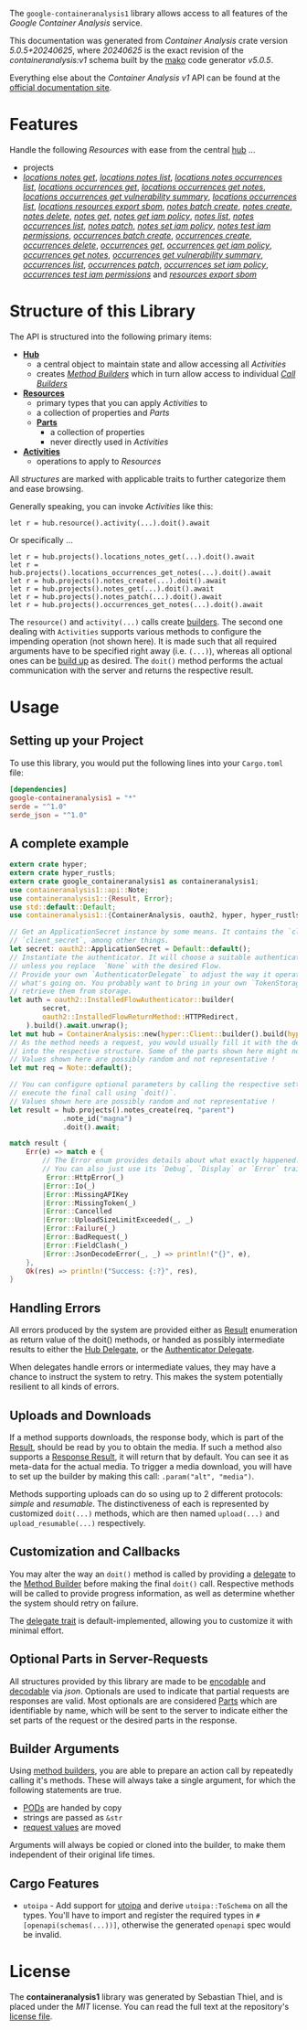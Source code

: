 <!---
DO NOT EDIT !
This file was generated automatically from 'src/generator/templates/api/README.md.mako'
DO NOT EDIT !
-->
The `google-containeranalysis1` library allows access to all features of the *Google Container Analysis* service.

This documentation was generated from *Container Analysis* crate version *5.0.5+20240625*, where *20240625* is the exact revision of the *containeranalysis:v1* schema built by the [mako](http://www.makotemplates.org/) code generator *v5.0.5*.

Everything else about the *Container Analysis* *v1* API can be found at the
[official documentation site](https://cloud.google.com/container-analysis/api/reference/rest/).
# Features

Handle the following *Resources* with ease from the central [hub](https://docs.rs/google-containeranalysis1/5.0.5+20240625/google_containeranalysis1/ContainerAnalysis) ... 

* projects
 * [*locations notes get*](https://docs.rs/google-containeranalysis1/5.0.5+20240625/google_containeranalysis1/api::ProjectLocationNoteGetCall), [*locations notes list*](https://docs.rs/google-containeranalysis1/5.0.5+20240625/google_containeranalysis1/api::ProjectLocationNoteListCall), [*locations notes occurrences list*](https://docs.rs/google-containeranalysis1/5.0.5+20240625/google_containeranalysis1/api::ProjectLocationNoteOccurrenceListCall), [*locations occurrences get*](https://docs.rs/google-containeranalysis1/5.0.5+20240625/google_containeranalysis1/api::ProjectLocationOccurrenceGetCall), [*locations occurrences get notes*](https://docs.rs/google-containeranalysis1/5.0.5+20240625/google_containeranalysis1/api::ProjectLocationOccurrenceGetNoteCall), [*locations occurrences get vulnerability summary*](https://docs.rs/google-containeranalysis1/5.0.5+20240625/google_containeranalysis1/api::ProjectLocationOccurrenceGetVulnerabilitySummaryCall), [*locations occurrences list*](https://docs.rs/google-containeranalysis1/5.0.5+20240625/google_containeranalysis1/api::ProjectLocationOccurrenceListCall), [*locations resources export sbom*](https://docs.rs/google-containeranalysis1/5.0.5+20240625/google_containeranalysis1/api::ProjectLocationResourceExportSBOMCall), [*notes batch create*](https://docs.rs/google-containeranalysis1/5.0.5+20240625/google_containeranalysis1/api::ProjectNoteBatchCreateCall), [*notes create*](https://docs.rs/google-containeranalysis1/5.0.5+20240625/google_containeranalysis1/api::ProjectNoteCreateCall), [*notes delete*](https://docs.rs/google-containeranalysis1/5.0.5+20240625/google_containeranalysis1/api::ProjectNoteDeleteCall), [*notes get*](https://docs.rs/google-containeranalysis1/5.0.5+20240625/google_containeranalysis1/api::ProjectNoteGetCall), [*notes get iam policy*](https://docs.rs/google-containeranalysis1/5.0.5+20240625/google_containeranalysis1/api::ProjectNoteGetIamPolicyCall), [*notes list*](https://docs.rs/google-containeranalysis1/5.0.5+20240625/google_containeranalysis1/api::ProjectNoteListCall), [*notes occurrences list*](https://docs.rs/google-containeranalysis1/5.0.5+20240625/google_containeranalysis1/api::ProjectNoteOccurrenceListCall), [*notes patch*](https://docs.rs/google-containeranalysis1/5.0.5+20240625/google_containeranalysis1/api::ProjectNotePatchCall), [*notes set iam policy*](https://docs.rs/google-containeranalysis1/5.0.5+20240625/google_containeranalysis1/api::ProjectNoteSetIamPolicyCall), [*notes test iam permissions*](https://docs.rs/google-containeranalysis1/5.0.5+20240625/google_containeranalysis1/api::ProjectNoteTestIamPermissionCall), [*occurrences batch create*](https://docs.rs/google-containeranalysis1/5.0.5+20240625/google_containeranalysis1/api::ProjectOccurrenceBatchCreateCall), [*occurrences create*](https://docs.rs/google-containeranalysis1/5.0.5+20240625/google_containeranalysis1/api::ProjectOccurrenceCreateCall), [*occurrences delete*](https://docs.rs/google-containeranalysis1/5.0.5+20240625/google_containeranalysis1/api::ProjectOccurrenceDeleteCall), [*occurrences get*](https://docs.rs/google-containeranalysis1/5.0.5+20240625/google_containeranalysis1/api::ProjectOccurrenceGetCall), [*occurrences get iam policy*](https://docs.rs/google-containeranalysis1/5.0.5+20240625/google_containeranalysis1/api::ProjectOccurrenceGetIamPolicyCall), [*occurrences get notes*](https://docs.rs/google-containeranalysis1/5.0.5+20240625/google_containeranalysis1/api::ProjectOccurrenceGetNoteCall), [*occurrences get vulnerability summary*](https://docs.rs/google-containeranalysis1/5.0.5+20240625/google_containeranalysis1/api::ProjectOccurrenceGetVulnerabilitySummaryCall), [*occurrences list*](https://docs.rs/google-containeranalysis1/5.0.5+20240625/google_containeranalysis1/api::ProjectOccurrenceListCall), [*occurrences patch*](https://docs.rs/google-containeranalysis1/5.0.5+20240625/google_containeranalysis1/api::ProjectOccurrencePatchCall), [*occurrences set iam policy*](https://docs.rs/google-containeranalysis1/5.0.5+20240625/google_containeranalysis1/api::ProjectOccurrenceSetIamPolicyCall), [*occurrences test iam permissions*](https://docs.rs/google-containeranalysis1/5.0.5+20240625/google_containeranalysis1/api::ProjectOccurrenceTestIamPermissionCall) and [*resources export sbom*](https://docs.rs/google-containeranalysis1/5.0.5+20240625/google_containeranalysis1/api::ProjectResourceExportSBOMCall)




# Structure of this Library

The API is structured into the following primary items:

* **[Hub](https://docs.rs/google-containeranalysis1/5.0.5+20240625/google_containeranalysis1/ContainerAnalysis)**
    * a central object to maintain state and allow accessing all *Activities*
    * creates [*Method Builders*](https://docs.rs/google-containeranalysis1/5.0.5+20240625/google_containeranalysis1/client::MethodsBuilder) which in turn
      allow access to individual [*Call Builders*](https://docs.rs/google-containeranalysis1/5.0.5+20240625/google_containeranalysis1/client::CallBuilder)
* **[Resources](https://docs.rs/google-containeranalysis1/5.0.5+20240625/google_containeranalysis1/client::Resource)**
    * primary types that you can apply *Activities* to
    * a collection of properties and *Parts*
    * **[Parts](https://docs.rs/google-containeranalysis1/5.0.5+20240625/google_containeranalysis1/client::Part)**
        * a collection of properties
        * never directly used in *Activities*
* **[Activities](https://docs.rs/google-containeranalysis1/5.0.5+20240625/google_containeranalysis1/client::CallBuilder)**
    * operations to apply to *Resources*

All *structures* are marked with applicable traits to further categorize them and ease browsing.

Generally speaking, you can invoke *Activities* like this:

```Rust,ignore
let r = hub.resource().activity(...).doit().await
```

Or specifically ...

```ignore
let r = hub.projects().locations_notes_get(...).doit().await
let r = hub.projects().locations_occurrences_get_notes(...).doit().await
let r = hub.projects().notes_create(...).doit().await
let r = hub.projects().notes_get(...).doit().await
let r = hub.projects().notes_patch(...).doit().await
let r = hub.projects().occurrences_get_notes(...).doit().await
```

The `resource()` and `activity(...)` calls create [builders][builder-pattern]. The second one dealing with `Activities` 
supports various methods to configure the impending operation (not shown here). It is made such that all required arguments have to be 
specified right away (i.e. `(...)`), whereas all optional ones can be [build up][builder-pattern] as desired.
The `doit()` method performs the actual communication with the server and returns the respective result.

# Usage

## Setting up your Project

To use this library, you would put the following lines into your `Cargo.toml` file:

```toml
[dependencies]
google-containeranalysis1 = "*"
serde = "^1.0"
serde_json = "^1.0"
```

## A complete example

```Rust
extern crate hyper;
extern crate hyper_rustls;
extern crate google_containeranalysis1 as containeranalysis1;
use containeranalysis1::api::Note;
use containeranalysis1::{Result, Error};
use std::default::Default;
use containeranalysis1::{ContainerAnalysis, oauth2, hyper, hyper_rustls, chrono, FieldMask};

// Get an ApplicationSecret instance by some means. It contains the `client_id` and 
// `client_secret`, among other things.
let secret: oauth2::ApplicationSecret = Default::default();
// Instantiate the authenticator. It will choose a suitable authentication flow for you, 
// unless you replace  `None` with the desired Flow.
// Provide your own `AuthenticatorDelegate` to adjust the way it operates and get feedback about 
// what's going on. You probably want to bring in your own `TokenStorage` to persist tokens and
// retrieve them from storage.
let auth = oauth2::InstalledFlowAuthenticator::builder(
        secret,
        oauth2::InstalledFlowReturnMethod::HTTPRedirect,
    ).build().await.unwrap();
let mut hub = ContainerAnalysis::new(hyper::Client::builder().build(hyper_rustls::HttpsConnectorBuilder::new().with_native_roots().unwrap().https_or_http().enable_http1().build()), auth);
// As the method needs a request, you would usually fill it with the desired information
// into the respective structure. Some of the parts shown here might not be applicable !
// Values shown here are possibly random and not representative !
let mut req = Note::default();

// You can configure optional parameters by calling the respective setters at will, and
// execute the final call using `doit()`.
// Values shown here are possibly random and not representative !
let result = hub.projects().notes_create(req, "parent")
             .note_id("magna")
             .doit().await;

match result {
    Err(e) => match e {
        // The Error enum provides details about what exactly happened.
        // You can also just use its `Debug`, `Display` or `Error` traits
         Error::HttpError(_)
        |Error::Io(_)
        |Error::MissingAPIKey
        |Error::MissingToken(_)
        |Error::Cancelled
        |Error::UploadSizeLimitExceeded(_, _)
        |Error::Failure(_)
        |Error::BadRequest(_)
        |Error::FieldClash(_)
        |Error::JsonDecodeError(_, _) => println!("{}", e),
    },
    Ok(res) => println!("Success: {:?}", res),
}

```
## Handling Errors

All errors produced by the system are provided either as [Result](https://docs.rs/google-containeranalysis1/5.0.5+20240625/google_containeranalysis1/client::Result) enumeration as return value of
the doit() methods, or handed as possibly intermediate results to either the 
[Hub Delegate](https://docs.rs/google-containeranalysis1/5.0.5+20240625/google_containeranalysis1/client::Delegate), or the [Authenticator Delegate](https://docs.rs/yup-oauth2/*/yup_oauth2/trait.AuthenticatorDelegate.html).

When delegates handle errors or intermediate values, they may have a chance to instruct the system to retry. This 
makes the system potentially resilient to all kinds of errors.

## Uploads and Downloads
If a method supports downloads, the response body, which is part of the [Result](https://docs.rs/google-containeranalysis1/5.0.5+20240625/google_containeranalysis1/client::Result), should be
read by you to obtain the media.
If such a method also supports a [Response Result](https://docs.rs/google-containeranalysis1/5.0.5+20240625/google_containeranalysis1/client::ResponseResult), it will return that by default.
You can see it as meta-data for the actual media. To trigger a media download, you will have to set up the builder by making
this call: `.param("alt", "media")`.

Methods supporting uploads can do so using up to 2 different protocols: 
*simple* and *resumable*. The distinctiveness of each is represented by customized 
`doit(...)` methods, which are then named `upload(...)` and `upload_resumable(...)` respectively.

## Customization and Callbacks

You may alter the way an `doit()` method is called by providing a [delegate](https://docs.rs/google-containeranalysis1/5.0.5+20240625/google_containeranalysis1/client::Delegate) to the 
[Method Builder](https://docs.rs/google-containeranalysis1/5.0.5+20240625/google_containeranalysis1/client::CallBuilder) before making the final `doit()` call. 
Respective methods will be called to provide progress information, as well as determine whether the system should 
retry on failure.

The [delegate trait](https://docs.rs/google-containeranalysis1/5.0.5+20240625/google_containeranalysis1/client::Delegate) is default-implemented, allowing you to customize it with minimal effort.

## Optional Parts in Server-Requests

All structures provided by this library are made to be [encodable](https://docs.rs/google-containeranalysis1/5.0.5+20240625/google_containeranalysis1/client::RequestValue) and 
[decodable](https://docs.rs/google-containeranalysis1/5.0.5+20240625/google_containeranalysis1/client::ResponseResult) via *json*. Optionals are used to indicate that partial requests are responses 
are valid.
Most optionals are are considered [Parts](https://docs.rs/google-containeranalysis1/5.0.5+20240625/google_containeranalysis1/client::Part) which are identifiable by name, which will be sent to 
the server to indicate either the set parts of the request or the desired parts in the response.

## Builder Arguments

Using [method builders](https://docs.rs/google-containeranalysis1/5.0.5+20240625/google_containeranalysis1/client::CallBuilder), you are able to prepare an action call by repeatedly calling it's methods.
These will always take a single argument, for which the following statements are true.

* [PODs][wiki-pod] are handed by copy
* strings are passed as `&str`
* [request values](https://docs.rs/google-containeranalysis1/5.0.5+20240625/google_containeranalysis1/client::RequestValue) are moved

Arguments will always be copied or cloned into the builder, to make them independent of their original life times.

[wiki-pod]: http://en.wikipedia.org/wiki/Plain_old_data_structure
[builder-pattern]: http://en.wikipedia.org/wiki/Builder_pattern
[google-go-api]: https://github.com/google/google-api-go-client

## Cargo Features

* `utoipa` - Add support for [utoipa](https://crates.io/crates/utoipa) and derive `utoipa::ToSchema` on all
the types. You'll have to import and register the required types in `#[openapi(schemas(...))]`, otherwise the
generated `openapi` spec would be invalid.


# License
The **containeranalysis1** library was generated by Sebastian Thiel, and is placed 
under the *MIT* license.
You can read the full text at the repository's [license file][repo-license].

[repo-license]: https://github.com/Byron/google-apis-rsblob/main/LICENSE.md

